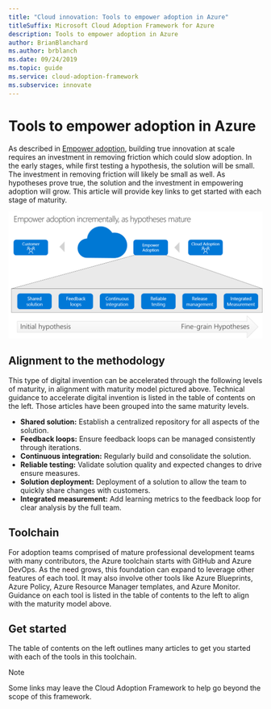 ```yaml
---
title: "Cloud innovation: Tools to empower adoption in Azure"
titleSuffix: Microsoft Cloud Adoption Framework for Azure
description: Tools to empower adoption in Azure
author: BrianBlanchard
ms.author: brblanch
ms.date: 09/24/2019
ms.topic: guide
ms.service: cloud-adoption-framework
ms.subservice: innovate
---
```


# Tools to empower adoption in Azure

As described in [Empower adoption](../considerations/ci-cd.md), building true innovation at scale requires an investment in removing friction which could slow adoption. In the early stages, while first testing a hypothesis, the solution will be small. The investment in removing friction will likely be small as well. As hypotheses prove true, the solution and the investment in empowering adoption will grow. This article will provide key links to get started with each stage of maturity.

![Cloud Adoption Framework approach to empower adoption](../../_images/innovate/empower-adoption-maturity.png)

## Alignment to the methodology

This type of digital invention can be accelerated through the following levels of maturity, in alignment with maturity model pictured above. Technical guidance to accelerate digital invention is listed in the table of contents on the left. Those articles have been grouped into the same maturity levels.

- **Shared solution:** Establish a centralized repository for all aspects of the solution.
- **Feedback loops:** Ensure feedback loops can be managed consistently through iterations.
- **Continuous integration:** Regularly build and consolidate the solution.
- **Reliable testing:** Validate solution quality and expected changes to drive ensure measures.
- **Solution deployment:** Deployment of a solution to allow the team to quickly share changes with customers.
- **Integrated measurement:** Add learning metrics to the feedback loop for clear analysis by the full team.

## Toolchain

For adoption teams comprised of mature professional development teams with many contributors, the Azure toolchain starts with GitHub and Azure DevOps. As the need grows, this foundation can expand to leverage other features of each tool. It may also involve other tools like Azure Blueprints, Azure Policy, Azure Resource Manager templates, and Azure Monitor. Guidance on each tool is listed in the table of contents to the left to align with the maturity model above.

## Get started

The table of contents on the left outlines many articles to get you started with each of the tools in this toolchain.

> [!NOTE]
> Some links may leave the Cloud Adoption Framework to help go beyond the scope of this framework.
